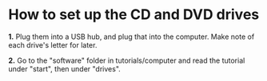 How to set up the CD and DVD drives
===================================

**1.** Plug them into a USB hub, and plug that into the computer. Make note of each drive's letter for later.

**2.** Go to the "software" folder in tutorials/computer and read the tutorial under "start", then under "drives".